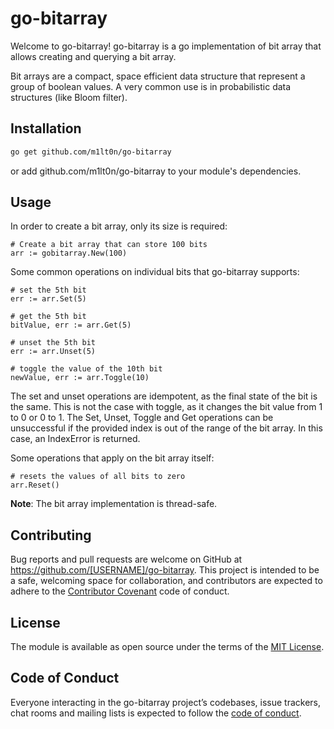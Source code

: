 # go-bitarray

Welcome to go-bitarray! go-bitarray is a go implementation of bit array that allows creating and querying a bit array.

Bit arrays are a compact, space efficient data structure that represent a group of boolean values. A very common use is in probabilistic data structures (like Bloom filter).

## Installation

```bash
go get github.com/m1lt0n/go-bitarray
```

or add github.com/m1lt0n/go-bitarray to your module's dependencies.

## Usage

In order to create a bit array, only its size is required:

```golang
# Create a bit array that can store 100 bits
arr := gobitarray.New(100)
```

Some common operations on individual bits that go-bitarray supports:

```golang
# set the 5th bit
err := arr.Set(5)

# get the 5th bit
bitValue, err := arr.Get(5)

# unset the 5th bit
err := arr.Unset(5)

# toggle the value of the 10th bit
newValue, err := arr.Toggle(10)
```

The set and unset operations are idempotent, as the final state of the bit is the same. This is not the case with toggle, as it changes the bit value from 1 to 0 or 0 to 1. The Set, Unset, Toggle and Get operations can be unsuccessful if the provided index is out of the range of the bit array. In this case, an IndexError is returned.

Some operations that apply on the bit array itself:

```golang
# resets the values of all bits to zero
arr.Reset()
```

**Note**: The bit array implementation is thread-safe.

## Contributing

Bug reports and pull requests are welcome on GitHub at https://github.com/[USERNAME]/go-bitarray. This project is intended to be a safe, welcoming space for collaboration, and contributors are expected to adhere to the [Contributor Covenant](http://contributor-covenant.org) code of conduct.

## License

The module is available as open source under the terms of the [MIT License](https://opensource.org/licenses/MIT).

## Code of Conduct

Everyone interacting in the go-bitarray project’s codebases, issue trackers, chat rooms and mailing lists is expected to follow the [code of conduct](https://github.com/[USERNAME]/go-bitarray/blob/master/CODE_OF_CONDUCT.md).

